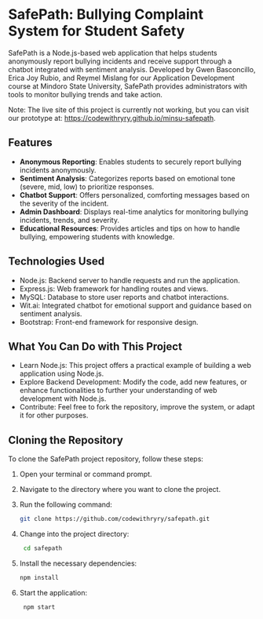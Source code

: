 # SafePath: Bullying Complaint System for Student Safety

SafePath is a Node.js-based web application that helps students anonymously report bullying incidents and receive support through a chatbot integrated with sentiment analysis. Developed by Gwen Basconcillo, Erica Joy Rubio, and Reymel Mislang for our Application Development course at Mindoro State University, SafePath provides administrators with tools to monitor bullying trends and take action.

Note: The live site of this project is currently not working, but you can visit our prototype at: https://codewithryry.github.io/minsu-safepath.




## Features
- **Anonymous Reporting**: Enables students to securely report bullying incidents anonymously.
- **Sentiment Analysis**: Categorizes reports based on emotional tone (severe, mid, low) to prioritize responses.
- **Chatbot Support**: Offers personalized, comforting messages based on the severity of the incident.
- **Admin Dashboard**: Displays real-time analytics for monitoring bullying incidents, trends, and severity.
- **Educational Resources**: Provides articles and tips on how to handle bullying, empowering students with knowledge.
  
## Technologies Used

- Node.js: Backend server to handle requests and run the application.
- Express.js: Web framework for handling routes and views.
- MySQL: Database to store user reports and chatbot interactions.
- Wit.ai: Integrated chatbot for emotional support and guidance based on sentiment analysis.
- Bootstrap: Front-end framework for responsive design.

## What You Can Do with This Project
- Learn Node.js: This project offers a practical example of building a web application using Node.js.
- Explore Backend Development: Modify the code, add new features, or enhance functionalities to further your understanding of web development with Node.js.
- Contribute: Feel free to fork the repository, improve the system, or adapt it for other purposes.

## Cloning the Repository

To clone the SafePath project repository, follow these steps:

1. Open your terminal or command prompt.
2. Navigate to the directory where you want to clone the project.
3. Run the following command:

   ```bash
   git clone https://github.com/codewithryry/safepath.git

4. Change into the project directory:

   ```bash
    cd safepath
5. Install the necessary dependencies:
    ```bash
    npm install
6. Start the application:
   ```bash
    npm start

